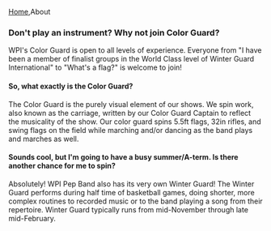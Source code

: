 [Home](Home),About

### Don't play an instrument? Why not join Color Guard?

WPI's Color Guard is open to all levels of experience. Everyone from "I have been a member of finalist groups in the World Class level of Winter Guard International" to "What's a flag?" is welcome to join!


#### So, what exactly is the Color Guard?
The Color Guard is the purely visual element of our shows. We spin work, also known as the carriage, written by our Color Guard Captain to reflect the musicality of the show. Our color guard spins 5.5ft flags, 32in rifles, and swing flags on the field while marching and/or dancing as the band plays and marches as well.

#### Sounds cool, but I'm going to have a busy summer/A-term. Is there another chance for me to spin?
Absolutely! WPI Pep Band also has its very own Winter Guard! The Winter Guard performs during half time of basketball games, doing shorter, more complex routines to recorded music or to the band playing a song from their repertoire. Winter Guard typically runs from mid-November through late mid-February.
